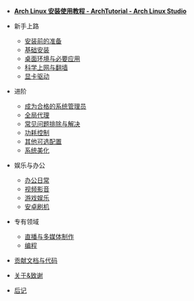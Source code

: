 - [**Arch Linux 安装使用教程 - ArchTutorial - Arch Linux Studio**](/)

- 新手上路

  - [安装前的准备](/rookie/archlinux_pre_install)
  - [基础安装](/rookie/basic_install)
  - [桌面环境与必要应用](/rookie/DE&App)
  - [科学上网与翻墙](/rookie/fxckGFW)
  - [显卡驱动](/rookie/graphic_driver)

- 进阶

  - [成为合格的系统管理员](/advanced/beAdmin)
  - [全局代理](/advanced/transparentProxy)
  - [常见问题排除与解决](/advanced/troubleshooting)
  - [功耗控制](/advanced/undervoltage)
  - [其他可选配置](/advanced/others)
  - [系统美化](/advanced/beauty)

- 娱乐与办公

  - [办公日常](/play&office/office)
  - [视频影音](/play&office/media)
  - [游戏娱乐](/play&office/play)
  - [安卓刷机](/play&office/android)

- 专有领域

  - [直播与多媒体制作](/exclusive/media)
  - [编程](/exclusive/code)

- [贡献文档与代码](contribution.md)
- [关于&致谢](about.md)
- [后记](postscript.md)
